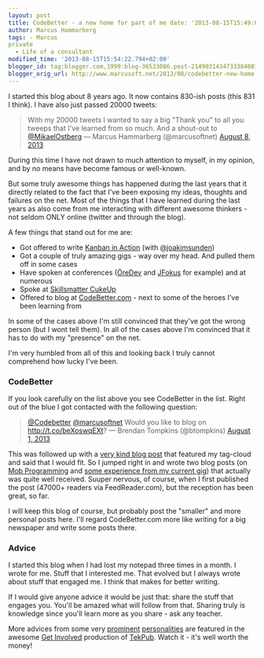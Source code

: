 ```yaml
---
layout: post
title: CodeBetter - a new home for part of me date: '2013-08-15T15:49:00.004+02:00'
author: Marcus Hammarberg
tags: - Marcus
private
  - Life of a consultant
modified_time: '2013-08-15T15:54:22.794+02:00'
blogger_id: tag:blogger.com,1999:blog-36533086.post-2149031434733384001
blogger_orig_url: http://www.marcusoft.net/2013/08/codebetter-new-home-for-part-of-me.html
---
```



<div dir="ltr" style="text-align: left;" trbidi="on">

I started this blog about 8 years ago. It now contains 830-ish posts
(this 831 I think). I have also just passed 20000 tweets:

> With my 20000 tweets I wanted to say a big "Thank you" to all you
> tweeps that I've learned from so much. And a shout-out to
> [@MikaelOstberg](https://twitter.com/MikaelOstberg)
> — Marcus Hammarberg (@marcusoftnet) [August 8,
> 2013](https://twitter.com/marcusoftnet/statuses/365403406258536448)

During this time I have not drawn to much attention to myself, in my
opinion, and by no means have become famous or well-known.

But some truly awesome things has happened during the last years that it
directly related to the fact that I've been exposing my ideas, thoughts
and failures on the net. Most of the things that I have learned during
the last years as also come from me interacting with different awesome
thinkers - not seldom ONLY online (twitter and through the blog).


A few things that stand out for me are:

-   Got offered to write
    <a href="http://bit.ly/theKanbanBook" target="_blank">Kanban in
    Action</a> (with <a href="http://twitter.com/joakimsunden"
    target="_blank">@joakimsunden</a>)
-   Got a couple of truly amazing gigs - way over my head. And pulled
    them off in some cases
-   Have spoken at conferences
    (<a href="http://oredev.org/2013" target="_blank">ÖreDev</a> and
    <a href="http://www.jfokus.se/" target="_blank">JFokus</a> for
    example) and at numerous
-   Spoke at <a
    href="http://skillsmatter.com/podcast/agile-testing/cuke-envy-a-dot-net-programmers-attempt-to-catch-up"
    target="_blank">Skillsmatter CukeUp</a> 
-   Offered to blog at [CodeBetter.com](http://codebetter.com/) - next
    to some of the heroes I've been learning from

<div>

In some of the cases above I'm still convinced that they've got the
wrong person (but I wont tell them). In all of the cases above I'm
convinced that it has to do with my "presence" on the net. 

</div>

<div>



</div>

<div>

I'm very humbled from all of this and looking back I truly cannot
comprehend how lucky I've been. 

</div>

### CodeBetter

<div>

If you look carefully on the list above you see CodeBetter in the list.
Right out of the blue I got contacted with the following question:

</div>

<div>

> [@Codebetter](https://twitter.com/Codebetter)
> [@marcusoftnet](https://twitter.com/marcusoftnet) Would you like to
> blog on <http://t.co/beXoswqEXt>?
> — Brendan Tompkins (@btompkins) [August 1,
> 2013](https://twitter.com/btompkins/statuses/362963570784354304)

</div>

<div>

This was followed up with a <a
href="http://codebetter.com/brendantompkins/2013/08/02/welcome-marcus-hammarberg/"
target="_blank">very kind blog post</a> that featured my tag-cloud and
said that I would fit. So I jumped right in and wrote two blog posts (on
<a
href="http://codebetter.com/marcushammarberg/2013/08/06/mob-programming/"
target="_blank">Mob Programming</a> and <a
href="http://codebetter.com/marcushammarberg/2013/08/13/some-tools-for-improved-focus-improve-teamwork-and-faster-delivery/"
target="_blank">some experience from my current gig</a>) that actually
was quite well received. Suuper nervous, of course, when I first
published the post (47000+ readers via FeedReader.com), but the
reception has been great, so far.

I will keep this blog of course, but probably post the "smaller" and
more personal posts here. I'll regard CodeBetter.com more like writing
for a big newspaper and write some posts there.

### Advice

<div style="text-align: left;">

I started this blog when I had lost my notepad three times in a month. I
wrote for me. Stuff that I interested me. That evolved but I always
wrote about stuff that engaged me. I think that makes for better
writing. 

</div>

<div style="text-align: left;">



</div>

<div style="text-align: left;">

If I would give anyone advice it would be just that: share the stuff
that engages you. You'll be amazed what will follow from that. Sharing
truly is knowledge since you'll learn more as you share - ask any
teacher.    

</div>

</div>

<div>


More advices from some very
<a href="http://www.hanselman.com/" target="_blank">prominent</a>
<a href="http://wekeroad.com/" target="_blank">personalities</a> are
featured in the awesome
<a href="http://tekpub.com/products/get-involved" target="_blank">Get
Involved</a> production of
<a href="http://tekpub.com/" target="_blank">TekPub</a>. Watch it - it's
well worth the money!

</div>

<div>



</div>

</div>
